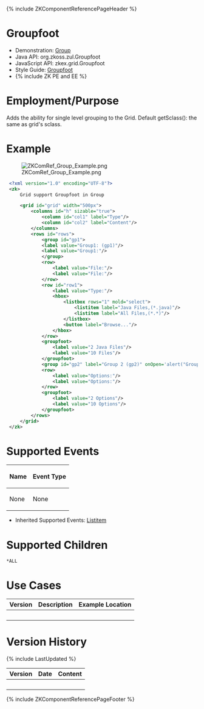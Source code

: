 {% include ZKComponentReferencePageHeader %}

# Groupfoot

- Demonstration: [Group](http://www.zkoss.org/zkdemo/grid/grouping)
- Java API: <javadoc>org.zkoss.zul.Groupfoot</javadoc>
- JavaScript API:
  <javadoc directory="jsdoc">zkex.grid.Groupfoot</javadoc>
- Style Guide: [
  Groupfoot](ZK_Style_Guide/XUL_Component_Specification/Groupfoot)
- {% include ZK PE and EE %}

# Employment/Purpose

Adds the ability for single level grouping to the Grid. Default
getSclass(): the same as grid's sclass.

# Example

<figure>
<img src="ZKComRef_Group_Example.png"
title="ZKComRef_Group_Example.png" />
<figcaption>ZKComRef_Group_Example.png</figcaption>
</figure>

``` xml
 <?xml version="1.0" encoding="UTF-8"?>
 <zk>
     Grid support Groupfoot in Group

     <grid id="grid" width="500px">
         <columns id="h" sizable="true">
             <column id="col1" label="Type"/>
             <column id="col2" label="Content"/>
         </columns>
         <rows id="rows">
             <group id="gp1">
             <label value="Group1: (gp1)"/>
             <label value="Group1:"/>
             </group>
             <row>
                 <label value="File:"/>
                 <label value="File:"/>
             </row>
             <row id="row1">
                 <label value="Type:"/>
                 <hbox>
                     <listbox rows="1" mold="select">
                         <listitem label="Java Files,(*.java)"/>
                         <listitem label="All Files,(*.*)"/>
                     </listbox>
                     <button label="Browse..."/>
                 </hbox>
             </row>
             <groupfoot>
                 <label value="2 Java Files"/>
                 <label value="10 Files"/>
             </groupfoot>
             <group id="gp2" label="Group 2 (gp2)" onOpen='alert("Group is open: "+self.open);'/>
             <row>
                 <label value="Options:"/>
                 <label value="Options:"/>
             </row>
             <groupfoot>    
                 <label value="2 Options"/>
                 <label value="10 Options"/>
             </groupfoot>
         </rows>
     </grid>
 </zk>
```

# Supported Events

<table>
<thead>
<tr class="header">
<th><center>
<p>Name</p>
</center></th>
<th><center>
<p>Event Type</p>
</center></th>
</tr>
</thead>
<tbody>
<tr class="odd">
<td><p>None</p></td>
<td><p>None</p></td>
</tr>
</tbody>
</table>

- Inherited Supported Events: [
  Listitem](ZK_Component_Reference/Data/Listbox/Listitem#Supported_Events)

# Supported Children

`*ALL`

# Use Cases

| Version | Description | Example Location |
|---------|-------------|------------------|
|         |             |                  |

# Version History

{% include LastUpdated %}

| Version | Date | Content |
|---------|------|---------|
|         |      |         |

{% include ZKComponentReferencePageFooter %}
